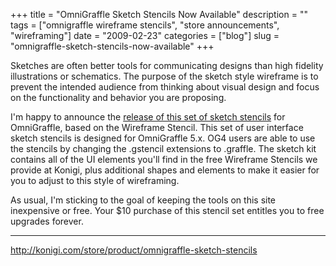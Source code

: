 +++
title = "OmniGraffle Sketch Stencils Now Available"
description = ""
tags = ["omnigraffle wireframe stencils", "store announcements", "wireframing"]
date = "2009-02-23"
categories = ["blog"]
slug = "omnigraffle-sketch-stencils-now-available"
+++



<p>Sketches are often better tools for communicating designs than high fidelity illustrations or schematics. The purpose of the sketch style wireframe is to prevent the intended audience from thinking about visual design and focus on the functionality and behavior you are proposing.</p>
<p>I'm happy to announce the <a href="http://shop.konigi.com/product/omnigraffle-sketch-stencils?q=store/product/omnigraffle-sketch-stencils">release of this set of sketch stencils</a> for OmniGraffle, based on the Wireframe Stencil. This set of user interface sketch stencils is designed for OmniGraffle 5.x. OG4 users are able to use the stencils by changing the .gstencil extensions to .graffle. The sketch kit contains all of the UI elements you'll find in the free Wireframe Stencils we provide at Konigi, plus additional shapes and elements to make it easier for you to adjust to this style of wireframing.</p>
<p> As usual, I'm sticking to the goal of keeping the tools on this site inexpensive or free. Your $10 purchase of this stencil set entitles you to free upgrades forever.</p>
<hr><div class="screens-thumbs clearfix mb1-5"><a href="http://media.konigi.com/notebook/konigi-sketch-stencils-1.jpg" rel="group" class="group"><img src="http://media.konigi.com/notebook/konigi-sketch-stencils-1.png" alt="" class="thumb" /></a><a href="http://media.konigi.com/notebook/konigi-sketch-stencils-2.jpg" rel="group" class="group"><img src="http://media.konigi.com/notebook/konigi-sketch-stencils-2.png" alt="" class="thumb" /></a><a href="http://media.konigi.com/notebook/konigi-sketch-stencils-3.jpg" rel="group" class="group"><img src="http://media.konigi.com/notebook/konigi-sketch-stencils-3.png" alt="" class="thumb" /></a><a href="http://media.konigi.com/notebook/konigi-sketch-stencils-4.jpg" rel="group" class="group"><img src="http://media.konigi.com/notebook/konigi-sketch-stencils-4.png" alt="" class="thumb" /></a><a href="http://media.konigi.com/notebook/konigi-sketch-stencils-5.jpg" rel="group" class="group"><img src="http://media.konigi.com/notebook/konigi-sketch-stencils-5.png" alt="" class="thumb" /></a><a href="http://media.konigi.com/notebook/konigi-sketch-stencils-6.jpg" rel="group" class="group"><img src="http://media.konigi.com/notebook/konigi-sketch-stencils-6.png" alt="" class="thumb" /></a><a href="http://media.konigi.com/notebook/konigi-sketch-stencils-7.jpg" rel="group" class="group"><img src="http://media.konigi.com/notebook/konigi-sketch-stencils-7.png" alt="" class="thumb" /></a><a href="http://media.konigi.com/notebook/konigi-sketch-stencils-8.jpg" rel="group" class="group"><img src="http://media.konigi.com/notebook/konigi-sketch-stencils-8.png" alt="" class="thumb" /></a></div>    
  <a href="http://shop.konigi.com/product/omnigraffle-sketch-stencils?q=store/product/omnigraffle-sketch-stencils">http://konigi.com/store/product/omnigraffle-sketch-stencils</a>
